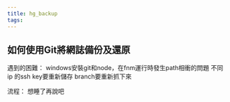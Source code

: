 ```yaml
---
title: hg_backup
tags:
---
```



## 如何使用Git將網誌備份及還原


遇到的困難：
windows安裝git和node，在fnm運行時發生path相衝的問題
不同ip 的ssh key要重新儲存
branch要重新抓下來

流程：
想睡了再說吧